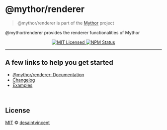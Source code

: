 # @mythor/renderer

> @mythor/renderer is part of the <a href="https://github.com/desaintvincent/mythor">Mythor</a> project


<p>
@mythor/renderer provides the renderer functionalities of Mythor
</p>
<p align="center">
    <a href="">
      <img alt="MIT Licensed" src="https://img.shields.io/npm/l/@mythor/renderer.svg?style=flat" />
    </a>
    <a href="https://www.npmjs.com/package/@mythor/renderer">
      <img alt="NPM Status" src="https://img.shields.io/npm/v/@mythor/renderer.svg?style=flat" />
    </a>
</p>
<hr />

## A few links to help you get started
- [@mythor/renderer: Documentation](https://github.com/desaintvincent/mythor/blob/main/packages/renderer/docs/modules.md)
- [Changelog](https://github.com/desaintvincent/mythor/blob/main/packages/renderer/CHANGELOG.md)
- [Examples](https://desaintvincent.github.io/mythor/)
<br />

## License

<a href="http://opensource.org/licenses/MIT">MIT</a> © <a href="http://github.com/desaintvincent">desaintvincent</a>
